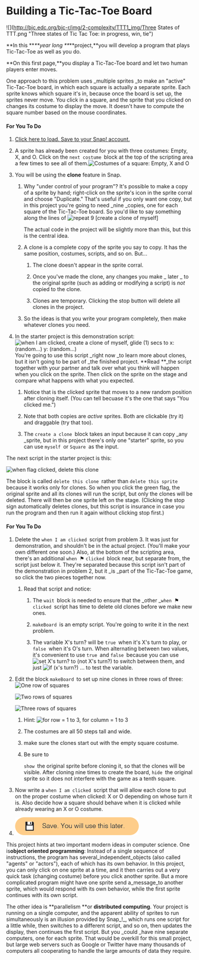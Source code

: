 # Building a Tic-Tac-Toe Board

![](http://bjc.edc.org/bjc-r/img/2-complexity/TTT1_img/Three States of TTT.png "Three states of Tic Tac Toe: in progress, win, tie")

**In this **_**year long **_**project,**you will develop a program that plays Tic-Tac-Toe as well as you do.

**On this first page,**you display a Tic-Tac-Toe board and let two human players enter moves.

One approach to this problem uses \_multiple sprites \_to make an "active" Tic-Tac-Toe board, in which each square is actually a separate sprite. Each sprite knows which square it's in, because once the board is set up, the sprites never move. You click in a square, and the sprite that you clicked on changes its costume to display the move. It doesn't have to compute the square number based on the mouse coordinates.

#### For You To Do

1. [Click here to load. Save to your Snap! account.](http://snap.berkeley.edu/snapsource/snap.html#open:http://bjc.edc.org/bjc-r/prog/2-complexity/U2L4-Tic-Tac-Toe.xml)
2. A sprite has already been created for you with three costumes: Empty, X, and O. Click on the `next costume `block at the top of the scripting area a few times to see all of them.![](http://bjc.edc.org/bjc-r/img/2-complexity/TTT1_img/Costumes.png "Costumes of a square: Empty, X and O")

3. You will be using the **clone** feature in Snap.

   1. Why "under control of your program"? It's possible to make a copy of a sprite by hand; right-click on the sprite's icon in the sprite corral and choose "Duplicate." That's useful if you only want one copy, but in this project you're going to need _nine _copies, one for each square of the Tic-Tac-Toe board. So you'd like to say something along the lines of ![](http://bjc.edc.org/bjc-r/img/2-complexity/9-copies.png "repeat 9 \[create a clone of myself\]")

      The actual code in the project will be slightly more than this, but this is the central idea.

   2. A clone is a complete copy of the sprite you say to copy. It has the same position, costumes, scripts, and so on. But...

      1. The clone doesn't appear in the sprite corral.

      2. Once you've made the clone, any changes you make _ later _ to the original sprite \(such as adding or modifying a script\) is _not_ copied to the clone.

      3. Clones are temporary. Clicking  the stop button will delete all clones in the project.

   3. So the ideas is that you write your program completely, then make whatever clones you need.

4. In the starter project is this demonstration script: ![](http://bjc.edc.org/bjc-r/img/2-complexity/TTT1_img/WhenIamClicked.png "when I am clicked, create a clone of myself, glide \(1\) secs to x: \(random...\) y: \(random...\)")You're going to use this script _right now _to learn more about clones, but it isn't going to be part of _the finished project. **Read **_the script together with your partner and talk over what you think will happen when you click on the sprite. Then click on the sprite on the stage and compare what happens with what you expected.

   1. Notice that is the clicked sprite that moves to a new random position after cloning itself. \(You can tell becuase it's the one that says "You clicked me."\)

   2. Note that both copies are _active_ sprites. Both are clickable \(try it\) and draggable \(try that too\).

   3. The `create a clone `block takes an input because it can copy _any _sprite, but in this project there's only one "starter" sprite, so you can use `myself `or `Square `as the input.

The next script in the starter project is this:

![](http://bjc.edc.org/bjc-r/img/2-complexity/TTT1_img/delete-clone.png "when flag clicked, delete this clone")

The block is called `delete this clone `rather than `delete this sprite `because it works only for clones. So when you click the green flag, the original sprite and all its clones will run the script, but only the clones will be deleted. There will then be one sprite left on the stage. \(Clicking the stop sign automatically deletes clones, but this script is insurance in case you run the program and then run it again without clicking stop first.\)



#### For You To Do

1. Delete the `when I am clicked `script from problem 3. It was just for demonstration, and shouldn't be in the actual project. \(You'll make your own different one soon.\) Also, at the bottom of the scripting area, there's an additional `when `⚑ `clicked `block near, but separate from, the script just below it. They're separated because this script isn't part of the demonstration in problem 2, but it _is _part of the Tic-Tac-Toe game, so click the two pieces together now.

   1. Read that script and notice:

      1. The `wait `block is needed to ensure that the _other _`when `⚑ `clicked `script has time to delete old clones before we make new ones.

      2. `makeBoard `is an empty script. You're going to write it in the next problem.

      3. The variable X's turn? will be `true `when it's X's turn to play, or `false `when it's O's turn. When alternating between two values, it's convenient to use `true `and `false `because you can use ![](http://bjc.edc.org/bjc-r/img/2-complexity/TTT1_img/setXsturn.png "set X&apos;s turn? to \(not X&apos;s turn?\)") to switch between them, and just ![](http://bjc.edc.org/bjc-r/img/2-complexity/if-x-turn.png "if \(x&apos;s turn?\) ...") to test the variable.

2. Edit the block `makeBoard `to set up nine clones in three rows of three: ![](http://bjc.edc.org/bjc-r/img/2-complexity/TTT1_img/Row1.png "One row of squares")

   ![](http://bjc.edc.org/bjc-r/img/2-complexity/TTT1_img/Row2.png "Two rows of squares")

   ![](http://bjc.edc.org/bjc-r/img/2-complexity/TTT1_img/Row3.png "Three rows of squares")

   1. Hint: ![](http://bjc.edc.org/bjc-r/img/2-complexity/TTT1_img/for-row-column.png "for row = 1 to 3, for column = 1 to 3")

   2. The costumes are all 50 steps tall and wide.

   3. make sure the clones start out with the empty square costume.

   4. Be sure to

      `show `the original sprite before cloning it, so that the clones will be visible. After cloning nine times to create the board, `hide `the original sprite so it does not interfere with the game as a tenth square.

3. Now write a `when I am clicked `script that will allow each clone to put on the proper costume when clicked: X or O depending on whose turn it is. Also decide how a square should behave when it is clicked while already wearing an X or O costume.

4. ![](/assets/save_use_later.png)

This project hints at two important modern ideas in computer science. One is**object oriented programming**: Instead of a single sequence of instructions, the program has several_independent_objects \(also called "agents" or "actors"\), each of which has its own behavior. In this project, you can only click on one sprite at a time, and it then carries out a very quick task \(changing costume\) before you click another sprite. But a more complicated program might have one sprite send a_message_to another sprite, which would respond with its own behavior, while the first sprite continues with its own script.

The other idea is **parallelism **or **distributed computing**. Your project is running on a single computer, and the apparent ability of sprites to run simultaneously is an illusion provided by Snap_!_, which runs one script for a little while, then switches to a different script, and so on, then updates the display, then continues the first script. But you _could _have nine separate computers, one for each sprite. That would be overkill for this small project, but large web servers such as Google or Twitter have many thousands of computers all cooperating to handle the large amounts of data they require.



